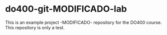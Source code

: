 # do400-git-MODIFICADO-lab

This is an example project -MODIFICADO- repository for the DO400 course.
This repository is only a test.
